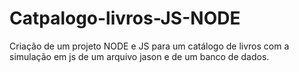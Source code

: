 # Catpalogo-livros-JS-NODE
Criação de um projeto NODE e JS para um catálogo de livros com a simulação em js de um arquivo jason e de um banco de dados.
